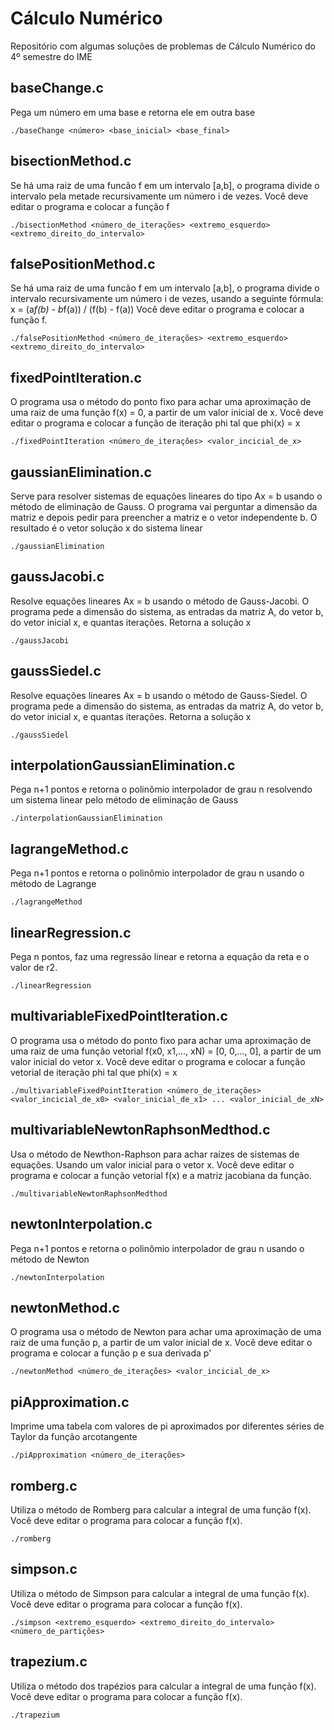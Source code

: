# Cálculo Numérico

Repositório com algumas soluções de problemas de Cálculo Numérico do 4º semestre do IME

## baseChange.c
Pega um número em uma base e retorna ele em outra base
```
./baseChange <número> <base_inicial> <base_final>
```

## bisectionMethod.c
Se há uma raiz de uma funcão f em um intervalo [a,b], o programa divide o intervalo pela metade recursivamente um número i de vezes. Você deve editar o programa e colocar a função f
```
./bisectionMethod <número_de_iterações> <extremo_esquerdo> <extremo_direito_do_intervalo>
```

## falsePositionMethod.c
Se há uma raiz de uma funcão f em um intervalo [a,b], o programa divide o intervalo recursivamente um número i de vezes, usando a seguinte fórmula:
x = (a*f(b) - b*f(a)) / (f(b) - f(a))
Você deve editar o programa e colocar a função f.
```
./falsePositionMethod <número_de_iterações> <extremo_esquerdo> <extremo_direito_do_intervalo>

```
## fixedPointIteration.c
O programa usa o método do ponto fixo para achar uma aproximação de uma raiz de uma função f(x) = 0, a partir de um valor inicial de x. Você deve editar o programa e colocar a função de iteração phi tal que phi(x) = x
```
./fixedPointIteration <número_de_iterações> <valor_incicial_de_x>
```

## gaussianElimination.c
Serve para resolver sistemas de equações lineares do tipo Ax = b usando o método de eliminação de Gauss. O programa vai perguntar a dimensão da matriz e depois pedir para preencher a matriz e o vetor independente b. O resultado é o vetor solução x do sistema linear
```
./gaussianElimination
```

## gaussJacobi.c
Resolve equações lineares Ax = b usando o método de Gauss-Jacobi. O programa pede a dimensão do sistema, as entradas da matriz A, do vetor b, do vetor inicial x, e quantas iterações. Retorna a solução x
```
./gaussJacobi
```

## gaussSiedel.c
Resolve equações lineares Ax = b usando o método de Gauss-Siedel. O programa pede a dimensão do sistema, as entradas da matriz A, do vetor b, do vetor inicial x, e quantas iterações. Retorna a solução x
```
./gaussSiedel
```

## interpolationGaussianElimination.c
Pega n+1 pontos e retorna o polinômio interpolador de grau n resolvendo um sistema linear pelo método de eliminação de Gauss
```
./interpolationGaussianElimination
```

## lagrangeMethod.c
Pega n+1 pontos e retorna o polinômio interpolador de grau n usando o método de Lagrange
```
./lagrangeMethod
```

## linearRegression.c
Pega n pontos, faz uma regressão linear e retorna a equação da reta e o valor de r2.
```
./linearRegression
```

## multivariableFixedPointIteration.c
O programa usa o método do ponto fixo para achar uma aproximação de uma raiz de uma função vetorial f(x0, x1,..., xN) = [0, 0,..., 0], a partir de um valor inicial do vetor x. Você deve editar o programa e colocar a função vetorial de iteração phi tal que phi(x) = x
```
./multivariableFixedPointIteration <número_de_iterações> <valor_incicial_de_x0> <valor_inicial_de_x1> ... <valor_inicial_de_xN>
```

## multivariableNewtonRaphsonMedthod.c
Usa o método de Newthon-Raphson para achar raízes de sistemas de equações. Usando um valor inicial para o vetor x. Você deve editar o programa e colocar a função vetorial f(x) e a matriz jacobiana da função.
```
./multivariableNewtonRaphsonMedthod
```

## newtonInterpolation.c
Pega n+1 pontos e retorna o polinômio interpolador de grau n usando o método de Newton
```
./newtonInterpolation
```
## newtonMethod.c
O programa usa o método de Newton para achar uma aproximação de uma raiz de uma função p, a partir de um valor inicial de x. Você deve editar o programa e colocar a função p e sua derivada p'
```
./newtonMethod <número_de_iterações> <valor_incicial_de_x>
```

## piApproximation.c
Imprime uma tabela com valores de pi aproximados por diferentes séries de Taylor da função arcotangente
```
./piApproximation <número_de_iterações>
```

## romberg.c
Utiliza o método de Romberg para calcular a integral de uma função f(x). Você deve editar o programa para colocar a função f(x).
```
./romberg

```

## simpson.c
Utiliza o método de Simpson para calcular a integral de uma função f(x). Você deve editar o programa para colocar a função f(x).
```
./simpson <extremo_esquerdo> <extremo_direito_do_intervalo> <número_de_partições>

```

## trapezium.c
Utiliza o método dos trapézios para calcular a integral de uma função f(x). Você deve editar o programa para colocar a função f(x).
```
./trapezium
```
